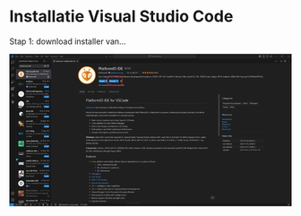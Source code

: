 # Installatie Visual Studio Code

Stap 1: download installer van...

![Tux, the Linux mascot](/images/test.png)

